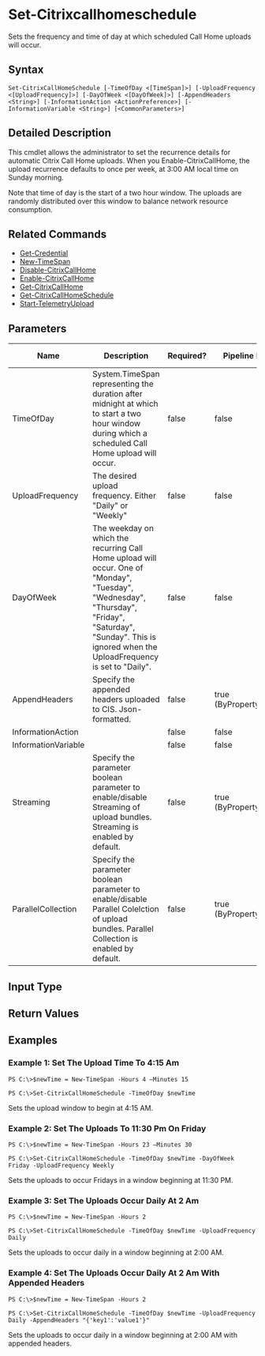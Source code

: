 ﻿
# Set-Citrixcallhomeschedule
Sets the frequency and time of day at which scheduled Call Home uploads will occur.
## Syntax

```
Set-CitrixCallHomeSchedule [-TimeOfDay <[TimeSpan]>] [-UploadFrequency <[UploadFrequency]>] [-DayOfWeek <[DayOfWeek]>] [-AppendHeaders <String>] [-InformationAction <ActionPreference>] [-InformationVariable <String>] [<CommonParameters>]
```

## Detailed Description
This cmdlet allows the administrator to set the recurrence details for automatic Citrix Call Home uploads. When you Enable-CitrixCallHome, the upload recurrence defaults to once per week, at 3:00 AM local time on Sunday morning.

Note that time of day is the start of a two hour window. The uploads are randomly distributed over this window to balance network resource consumption.


## Related Commands

* [Get-Credential](../Get-Credential/)
* [New-TimeSpan](../New-TimeSpan/)
* [Disable-CitrixCallHome](../Disable-CitrixCallHome/)
* [Enable-CitrixCallHome](../Enable-CitrixCallHome/)
* [Get-CitrixCallHome](../Get-CitrixCallHome/)
* [Get-CitrixCallHomeSchedule](../Get-CitrixCallHomeSchedule/)
* [Start-TelemetryUpload](../Start-TelemetryUpload/)
## Parameters
| Name   | Description | Required? | Pipeline Input | Default Value |
| --- | --- | --- | --- | --- |
| TimeOfDay | System.TimeSpan representing the duration after midnight at which to start a two hour window during which a scheduled Call Home upload will occur. | false | false | 3:00 AM |
| UploadFrequency | The desired upload frequency. Either "Daily" or "Weekly" | false | false | Weekly |
| DayOfWeek | The weekday on which the recurring Call Home upload will occur.  One of "Monday", "Tuesday", "Wednesday", "Thursday", "Friday", "Saturday", "Sunday". This is ignored when the UploadFrequency is set to "Daily". | false | false | Sunday |
| AppendHeaders | Specify the appended headers uploaded to CIS. Json-formatted. | false | true (ByPropertyName) |  |
| InformationAction |  | false | false |  |
| InformationVariable |  | false | false |  |
| Streaming | Specify the parameter boolean parameter to enable/disable Streaming of upload bundles. Streaming is enabled by default. | false | true (ByPropertyName) |  |
| ParallelCollection | Specify the parameter boolean parameter to enable/disable Parallel Colelction of upload bundles. Parallel Collection is enabled by default. | false | true (ByPropertyName) |  |

## Input Type

### 

## Return Values

### 

## Examples

### Example 1: Set The Upload Time To 4:15 Am

```
PS C:\>$newTime = New-TimeSpan -Hours 4 –Minutes 15  
  
PS C:\>Set-CitrixCallHomeSchedule -TimeOfDay $newTime
```
Sets the upload window to begin at 4:15 AM.
### Example 2: Set The Uploads To 11:30 Pm On Friday

```
PS C:\>$newTime = New-TimeSpan -Hours 23 –Minutes 30  
  
PS C:\>Set-CitrixCallHomeSchedule -TimeOfDay $newTime -DayOfWeek Friday -UploadFrequency Weekly
```
Sets the uploads to occur Fridays in a window beginning at 11:30 PM.
### Example 3: Set The Uploads Occur Daily At 2 Am

```
PS C:\>$newTime = New-TimeSpan -Hours 2  
  
PS C:\>Set-CitrixCallHomeSchedule -TimeOfDay $newTime -UploadFrequency Daily
```
Sets the uploads to occur daily in a window beginning at 2:00 AM.
### Example 4: Set The Uploads Occur Daily At 2 Am With Appended Headers

```
PS C:\>$newTime = New-TimeSpan -Hours 2  
  
PS C:\>Set-CitrixCallHomeSchedule -TimeOfDay $newTime -UploadFrequency Daily -AppendHeaders "{'key1':'value1'}"
```
Sets the uploads to occur daily in a window beginning at 2:00 AM with appended headers.
